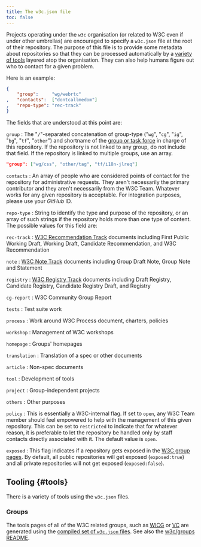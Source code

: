 ```yaml
---
title: The w3c.json file
toc: false
---
```


Projects operating under the `w3c` organisation (or related to W3C even if under other umbrellas) are encouraged to specify a `w3c.json` file at the root of their repository. The purpose of this file is to provide some metadata about repositories so that they can be processed automatically by a [variety of tools](#tools) layered atop the organisation. They can also help humans figure out who to contact for a given problem.

Here is an example:

```json
{
    "group":     "wg/webrtc"
,   "contacts":  ["dontcallmedom"]
,   "repo-type": "rec-track"
}
```

The fields that are understood at this point are:

`group`
: The "`/`"-separated concatenation of group-type ("`wg`", "`cg`", "`ig`", "`bg`", "`tf`", "`other`") and shortname of the [group or task force](https://www.w3.org/groups/) in charge of this repository. If the repository is not linked to any group, do not include that field. If the repository is linked to multiple groups, use an array.

   ```json
   "group": ["wg/css", "other/tag", "tf/i18n-jlreq"]
   ```

`contacts`
: An array of people who are considered points of contact for the repository for administrative requests. They aren't necessarily the primary contributor and they aren't necessarily from the W3C Team. Whatever works for any given repository is acceptable. For integration purposes, please use your *GitHub* ID.

`repo-type`
: String to identify the type and purpose of the repository, or an array of such strings if the repository holds more than one type of content. The possible values for this field are:  
  
   `rec-track`
   : [W3C Recommendation Track](https://www.w3.org/policies/process/#rec-track) documents including First Public Working Draft, Working Draft, Candidate Recommendation, and W3C Recommendation

   `note`
   : [W3C Note Track](https://www.w3.org/policies/process/#note-track) documents including Group Draft Note, Group Note and Statement

   `registry`
   : [W3C Registry Track](https://www.w3.org/policies/process/#registries) documents including Draft Registry, Candidate Registry, Candidate Registry Draft, and Registry

   `cg-report`
   : W3C Community Group Report

   `tests`
   : Test suite work

   `process`
   : Work around W3C Process document, charters, policies

   `workshop`
   : Management of W3C workshops

   `homepage`
   : Groups' homepages

   `translation`
   : Translation of a spec or other documents

   `article`
   : Non-spec documents

   `tool`
   : Development of tools

   `project`
   : Group-independent projects

   `others`
   : Other purposes

`policy`
: This is essentially a W3C-internal flag. If set to `open`, any W3C Team member should feel empowered to help with the management of this given repository. This can be set to `restricted` to indicate that for whatever reason, it is preferable to let the repository be handled only by staff contacts directly associated with it. The default value is `open`.

`exposed`
: This flag indicates if a repository gets exposed in the [W3C group pages](https://www.w3.org/groups/). By default, all public repositories will get exposed (`exposed:true`) and all private repositories will not get exposed (`exposed:false`).

## Tooling {#tools}

There is a variety of tools using the `w3c.json` files.

### Groups

The tools pages of all of the W3C related groups, such as [WICG](https://www.w3.org/groups/cg/wicg/tools/) or [VC](https://www.w3.org/groups/wg/vc/tools/) are generated using the [compiled set of `w3c.json` files](https://w3c.github.io/groups/repositories.json). See also the [w3c/groups README](https://github.com/w3c/groups/blob/main/README.md).
